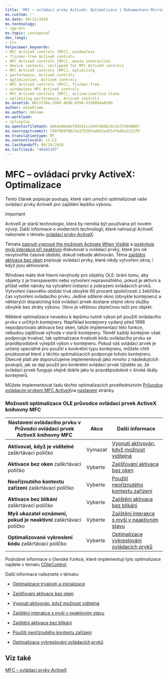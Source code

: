 ```yaml
---
title: 'MFC – ovládací prvky ActiveX: Optimalizace | Dokumentace Microsoftu'
ms.custom: ''
ms.date: 09/12/2018
ms.technology:
- cpp-mfc
ms.topic: conceptual
dev_langs:
- C++
helpviewer_keywords:
- MFC ActiveX controls [MFC], windowless
- flicker-free ActiveX controls
- MFC ActiveX controls [MFC], mouse interaction
- device contexts, unclipped for MFC ActiveX controls
- MFC ActiveX controls [MFC], optimizing
- performance, ActiveX controls
- optimization, ActiveX controls
- MFC ActiveX controls [MFC], flicker-free
- windowless MFC ActiveX controls
- MFC ActiveX controls [MFC], active/inactive state
- optimizing performance, ActiveX controls
ms.assetid: 8b11f26a-190d-469b-b594-5336094a0109
author: mikeblome
ms.author: mblome
ms.workload:
- cplusplus
ms.openlocfilehash: 4864e0be8ef49541cc59474bdb24c2ef25840007
ms.sourcegitcommit: 799f9b976623a375203ad8b2ad5147bd6a2212f0
ms.translationtype: MT
ms.contentlocale: cs-CZ
ms.lasthandoff: 09/19/2018
ms.locfileid: "46441197"
---
```

# <a name="mfc-activex-controls-optimization"></a>MFC – ovládací prvky ActiveX: Optimalizace

Tento článek popisuje postupy, které vám umožní optimalizovat vaše ovládací prvky ActiveX pro zajištění lepšího výkonu.

>[!IMPORTANT]
> ActiveX je starší technologie, která by neměla být používána při novém vývoji. Další informace o moderních technologií, které nahrazují ActiveX naleznete v tématu [ovládací prvky ActiveX](activex-controls.md).

Témata [zapnutí vypnout the možnosti Activate When Visible](../mfc/turning-off-the-activate-when-visible-option.md) a [poskytuje myši interakce při neaktivní](../mfc/providing-mouse-interaction-while-inactive.md) diskutovat o ovládací prvky, které pro ně nevytvoříte časové období, dokud nebude aktivován. Téma [zajištění aktivace bez oken](../mfc/providing-windowless-activation.md) popisuje ovládací prvky, které nikdy vytvoření okna, i když jsou aktivované.

Windows máte dvě hlavní nevýhody pro objekty OLE: brání tomu, aby objekty z je transparentní nebo vytvoření nepravoúhlého, pokud je aktivní a přidat velké nároky na vytváření instancí a zobrazení ovládacích prvků. Vytvoření časového období trvá obvykle 60 procent společností z žebříčku čas vytvoření ovládacího prvku. Jediné sdílené okno (obvykle kontejneru) a některých dispatching kód ovládací prvek dostane stejné okno služby obvykle bez ztráty výkonu. Okno je většinou zbytečnou režii pro objekt.

Některé optimalizace nevedou k lepšímu nutně výkon při použití ovládacího prvku v určitých kontejnery. Například kontejnery vydaný před 1996 nepodporovalo aktivace bez oken, takže implementaci této funkce, nebudou zajišťovat výhoda v starší kontejnery. Téměř každý kontejner však podporuje trvalost, tak optimalizace trvalosti kódu ovládacího prvku se pravděpodobně vylepšit výkon v kontejneru. Pokud váš ovládací prvek je určený speciálně pro použití s konkrétní typu kontejneru, můžete chtít prozkoumat které z těchto optimalizacích podporuje tohoto kontejneru. Obecně platí ale doporučujeme implementovat jako mnoho z následujících postupů, jak se dají použít pro konkrétní ovládací prvek Ujistěte se, že ovládací prvek funguje stejně dobře jako to pravděpodobně v široké škály kontejnerů.

Můžete implementovat řadu těchto optimalizacích prostřednictvím [Průvodce ovládacím prvkem MFC ActiveX](../mfc/reference/mfc-activex-control-wizard.md)na [nastavení](../mfc/reference/control-settings-mfc-activex-control-wizard.md) stránky.

### <a name="mfc-activex-control-wizard-ole-optimization-options"></a>Možnosti optimalizace OLE průvodce ovládací prvek ActiveX knihovny MFC

|Nastavení ovládacího prvku v Průvodci ovládací prvek ActiveX knihovny MFC|Akce|Další informace|
|-------------------------------------------------------|------------|----------------------|
|**Aktivovat, když je viditelné** zaškrtávací políčko|Vymazat|[Vypnutí aktivován, když možnost viditelná](../mfc/turning-off-the-activate-when-visible-option.md)|
|**Aktivace bez oken** zaškrtávací políčko|Vyberte|[Zajišťování aktivace bez oken](../mfc/providing-windowless-activation.md)|
|**Neoříznutého kontextu zařízení** zaškrtávací políčko|Vyberte|[Použití neoříznutého kontextu zařízení](../mfc/using-an-unclipped-device-context.md)|
|**Aktivace bez blikání** zaškrtávací políčko|Vyberte|[Zajištění aktivace bez blikání](../mfc/providing-flicker-free-activation.md)|
|**Myš ukazatel oznámení, pokud je neaktivní** zaškrtávací políčko|Vyberte|[Zajištění interakce s myší v neaktivním stavu](../mfc/providing-mouse-interaction-while-inactive.md)|
|**Optimalizované vykreslení kódu** zaškrtávací políčko|Vyberte|[Optimalizace vykreslování ovládacích prvků](../mfc/optimizing-control-drawing.md)|

Podrobné informace o členské funkce, které implementují tyto optimalizace najdete v tématu [COleControl](../mfc/reference/colecontrol-class.md).

Další informace naleznete v tématu:

- [Optimalizace trvalosti a inicializace](../mfc/optimizing-persistence-and-initialization.md)

- [Zajišťování aktivace bez oken](../mfc/providing-windowless-activation.md)

- [Vypnutí aktivován, když možnost viditelná](../mfc/turning-off-the-activate-when-visible-option.md)

- [Zajištění interakce s myší v neaktivním stavu](../mfc/providing-mouse-interaction-while-inactive.md)

- [Zajištění aktivace bez blikání](../mfc/providing-flicker-free-activation.md)

- [Použití neoříznutého kontextu zařízení](../mfc/using-an-unclipped-device-context.md)

- [Optimalizace vykreslování ovládacích prvků](../mfc/optimizing-control-drawing.md)

## <a name="see-also"></a>Viz také

[MFC – ovládací prvky ActiveX](../mfc/mfc-activex-controls.md)

